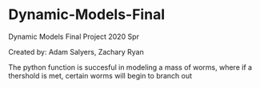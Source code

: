 # Dynamic-Models-Final
Dynamic Models Final Project 2020 Spr

Created by: Adam Salyers, Zachary Ryan


The python function is succesful in modeling a mass of worms, where if a thershold is met, certain worms will begin to branch out
